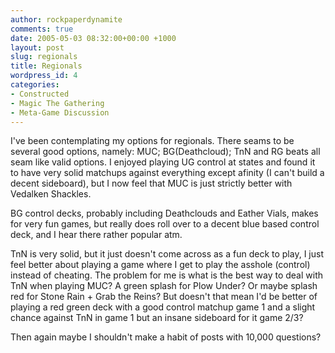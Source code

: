 ```yaml
---
author: rockpaperdynamite
comments: true
date: 2005-05-03 08:32:00+00:00 +1000
layout: post
slug: regionals
title: Regionals
wordpress_id: 4
categories:
- Constructed
- Magic The Gathering
- Meta-Game Discussion
---
```


I've been contemplating my options for regionals. There seams to be several good options, namely: MUC; BG(Deathcloud); TnN and RG beats all seam like valid options. I enjoyed playing UG control at states and found it to have very solid matchups against everything except afinity (I can't build a decent sideboard), but I now feel that MUC is just strictly better with Vedalken Shackles.




BG control decks, probably including Deathclouds and Eather Vials, makes for very fun games, but really does roll over to a decent blue based control deck, and I hear there rather popular atm.




TnN is very solid, but it just doesn't come across as a fun deck to play, I just feel better about playing a game where I get to play the asshole (control) instead of cheating. The problem for me is what is the best way to deal with TnN when playing MUC? A green splash for Plow Under? Or maybe splash red for Stone Rain + Grab the Reins? But doesn't that mean I'd be better of playing a red green deck with a good control matchup game 1 and a slight chance against TnN in game 1 but an insane sideboard for it game 2/3?




Then again maybe I shouldn't make a habit of posts with 10,000 questions?




